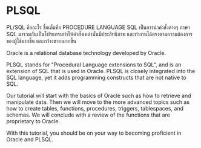 # PLSQL
PL/SQL คืออะไร ชื่อเต็มคือ PROCEDURE LANGUAGE SQL เป็นการนำคำสั่งต่างๆ ภาษา SQL 
มารวมกันเป็นโปรแกรมทำให้คำสั่งเหล่านั้นมีประสิทธิภาพ และทำงานได้ตรงตามความต้องการของผู้ใช้มากขึ้น และกว้างขวางมากขึ้น

Oracle is a relational database technology developed by Oracle.

PLSQL stands for "Procedural Language extensions to SQL", and is an extension of SQL that is used in Oracle. 
PLSQL is closely integrated into the SQL language, yet it adds programming constructs that are not native to SQL.

Our tutorial will start with the basics of Oracle such as how to retrieve and manipulate data. 
Then we will move to the more advanced topics such as how to create tables, functions, procedures, triggers, tablespaces, and schemas. 
We will conclude with a review of the functions that are proprietary to Oracle.

With this tutorial, you should be on your way to becoming proficient in Oracle and PLSQL.
